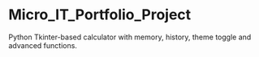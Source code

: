 # Micro_IT_Portfolio_Project
Python Tkinter-based calculator with memory, history, theme toggle and advanced functions.
